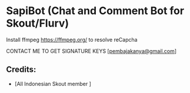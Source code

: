 SapiBot (Chat and Comment Bot for Skout/Flurv) 
====
Install ffmpeg https://ffmpeg.org/ to resolve reCapcha 

CONTACT ME TO GET SIGNATURE KEYS [pembajakanya@gmail.com] 

## Credits:
* [All Indonesian Skout member ]

